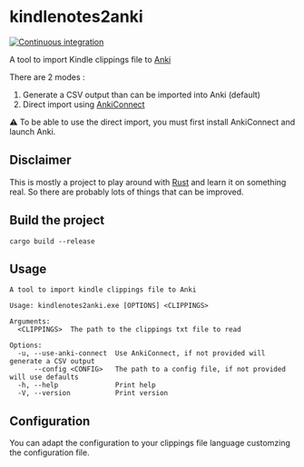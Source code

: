 # kindlenotes2anki

[![Continuous integration](https://github.com/jdambron/kindlenotes2anki/actions/workflows/ci.yml/badge.svg)](https://github.com/jdambron/kindlenotes2anki/actions/workflows/ci.yml)

A tool to import Kindle clippings file to [Anki](https://apps.ankiweb.net/)

There are 2 modes :

1. Generate a CSV output than can be imported into Anki (default)
1. Direct import using [AnkiConnect](https://foosoft.net/projects/anki-connect/)

⚠️ To be able to use the direct import, you must first install AnkiConnect and launch Anki.

## Disclaimer

This is mostly a project to play around with [Rust](https://www.rust-lang.org/) and learn it on something real.
So there are probably lots of things that can be improved.

## Build the project

```Shell
cargo build --release
```

## Usage

```
A tool to import kindle clippings file to Anki

Usage: kindlenotes2anki.exe [OPTIONS] <CLIPPINGS>

Arguments:
  <CLIPPINGS>  The path to the clippings txt file to read

Options:
  -u, --use-anki-connect  Use AnkiConnect, if not provided will generate a CSV output
      --config <CONFIG>   The path to a config file, if not provided will use defaults
  -h, --help              Print help
  -V, --version           Print version
```

## Configuration

You can adapt the configuration to your clippings file language customzing the configuration file.
